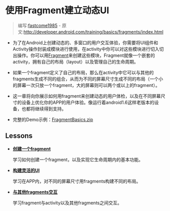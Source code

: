 # 使用Fragment建立动态UI

> 编写:[fastcome1985](https://github.com/fastcome1985) - 原文:<http://developer.android.com/training/basics/fragments/index.html>

* 为了在Android上创建动态的、多窗口的用户交互体验，你需要将UI组件和Activity操作封装成模块进行使用，在activity中你可以对这些模块进行切入切出操作。你可以用[Fragment](http://developer.android.com/intl/zh-cn/reference/android/app/Fragment.html)来创建这些模块，Fragment就像一个嵌套的activity，拥有自己的布局（layout）以及管理自己的生命周期。

* 如果一个fragment定义了自己的布局，那么在activity中它可以与其他的fragments生成不同的组合，从而为不同的屏幕尺寸生成不同的布局（一个小的屏幕一次只放一个fragment，大的屏幕则可以两个或以上的fragment）。

* 这一章将向你展示如何用fragment来创建动态的用户体检，以及在不同屏幕尺寸的设备上优化你的APP的用户体验。像运行着android1.6这样老版本的设备，也都将继续得到支持。

* 完整的Demo示例：[FragmentBasics.zip](http://developer.android.com/shareables/training/FragmentBasics.zip "FragmentBasics.zip")

## Lessons

* [**创建一个fragment**](creating.html)

  学习如何创建一个fragment，以及实现它生命周期内的基本功能。


* [**构建灵活的UI**](fragment-ui.html)

  学习在APP内，对不同的屏幕尺寸用fragments构建不同的布局。


* [**与其他fragments交互**](communicating.html)

  学习fragment与activity以及其他fragments之间交互。

